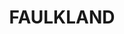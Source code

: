 ---
lastmod: '2025-04-06T06:05:20+00:00'
latitude: -31.973082
layout: suburb
longitude: 151.865806
postcode: '2422'
state: NSW
title: FAULKLAND
url: /nsw/faulkland/
---